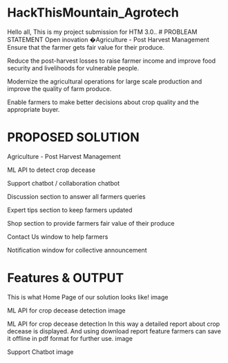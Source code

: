 # HackThisMountain_Agrotech
Hello all, This is my project submission for HTM 3.0.. # PROBLEAM STATEMENT  Open inovation  �Agriculture - Post Harvest Management
Ensure that the farmer gets fair value for their produce.

Reduce the post-harvest losses to raise farmer income and improve food security and livelihoods for vulnerable people.

Modernize the agricultural operations for large scale production and improve the quality of farm produce.

Enable farmers to make better decisions about crop quality and the appropriate buyer.

# PROPOSED SOLUTION
Agriculture - Post Harvest Management

ML API to detect crop decease

Support chatbot / collaboration chatbot

Discussion section to answer all farmers queries

Expert tips section to keep farmers updated

Shop section to provide farmers fair value of their produce

Contact Us window to help farmers

Notification window for collective announcement

# Features & OUTPUT
This is what Home Page of our solution looks like!
image

ML API for crop decease detection
image

ML API for crop decease detection
In this way a detailed report about crop decease is displayed. And using download report feature farmers can save it offline in pdf format for further use.
image

Support Chatbot image
